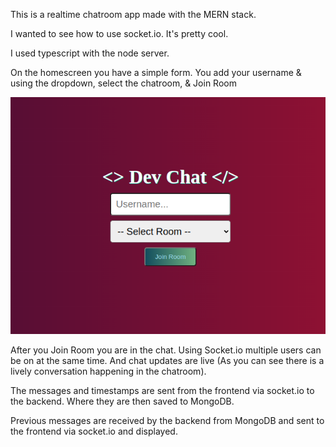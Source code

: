 This is a realtime chatroom app made with the MERN stack.

I wanted to see how to use socket.io. It's pretty cool.

I used typescript with the node server.

On the homescreen you have a simple form. You add your username & using the
dropdown, select the chatroom, & Join Room

![alt text](./client/src/images/chat-home.png)

After you Join Room you are in the chat. Using Socket.io multiple users can 
be on at the same time. And chat updates are live (As you can see there is
a lively conversation happening in the chatroom).

The messages and timestamps are sent from the frontend via socket.io to the
backend. Where they are then saved to MongoDB.

Previous messages are received by the backend from MongoDB and sent to the
frontend via socket.io and displayed.

<!-- ![alt text](./client/src/images/chatroom.png) -->